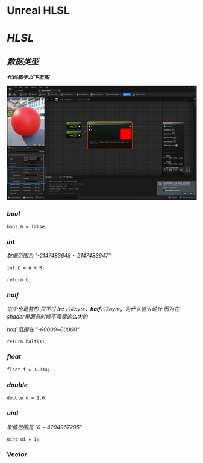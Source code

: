 # Unreal HLSL


# ***HLSL***

## ***数据类型***

***代码基于以下蓝图***

<img title="" src="https://raw.githubusercontent.com/CuteCocoa/MyImage/main/2024/12/22-15-55-26-2024-12-22-15-54-10-1734854045646.png" alt="" data-align="inline">

### ***bool***

```hlsl
bool b = false;
```

### ***int***

*数据范围为 "-2147483648 ~ 2147483647"*

```hlsl
int C = A + B;

return C;
```

### ***half***

*这个也是整形 只不过 **int** 占4byte，**half**占2byte*，*为什么这么设计 因为在shader里面有时候不需要这么大的*

*half 范围在 "-60000~60000"*

```hlsl
return half(1);
```

### ***float***

```hlsl
float f = 1.234;
```

### ***double***

```hlsl
double d = 1.0;
```

### ***uint***

*取值范围是 "0 ~ 4294967295"*

```hlsl
uint ui = 1;
```

### Vector

